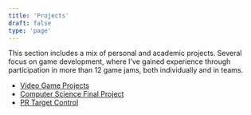 ```yaml
---
title: 'Projects'
draft: false
type: 'page'
---
```


This section includes a mix of personal and academic projects. Several focus on game development, where I’ve gained experience through participation in more than 12 game jams, both individually and in teams.  

- [Video Game Projects](/projects/video-games)  
- [Computer Science Final Project](/projects/cs-final-project)  
- [PR Target Control](/projects/pr-target-control)  

